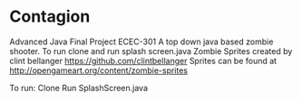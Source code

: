 # Contagion
Advanced Java Final Project ECEC-301
A top down java based zombie shooter.
To run clone and run splash screen.java
Zombie Sprites created by clint bellanger https://github.com/clintbellanger
Sprites can be found at http://opengameart.org/content/zombie-sprites

To run:
Clone
Run SplashScreen.java
